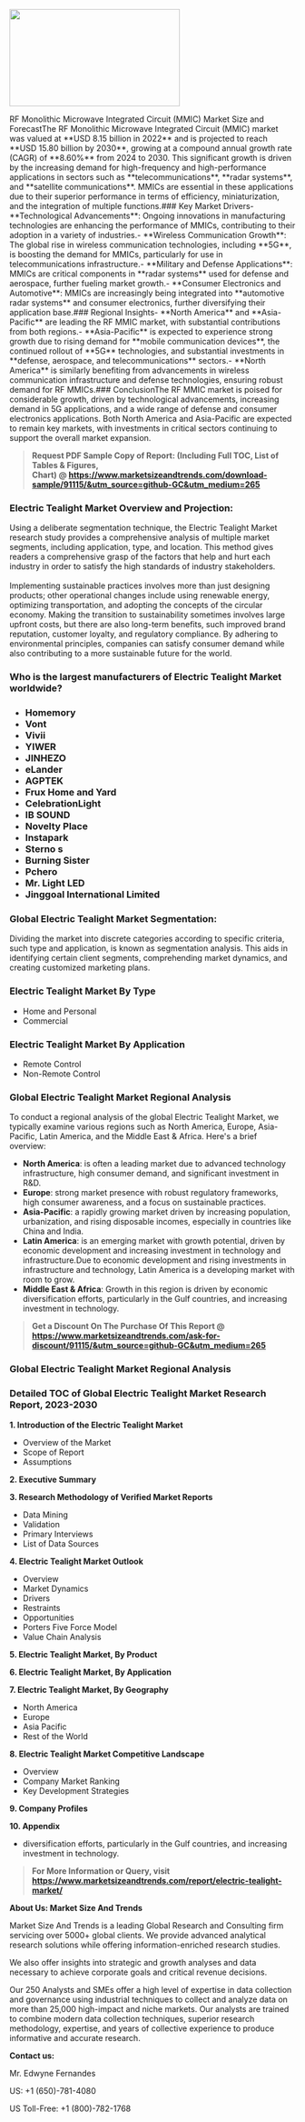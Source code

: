 <p><img class="alignnone size-medium wp-image-20088" src="https://ffe5etoiles.com/wp-content/uploads/2024/12/MST1-300x171.png" alt="" width="300" height="171" /></p>RF Monolithic Microwave Integrated Circuit (MMIC) Market Size and ForecastThe RF Monolithic Microwave Integrated Circuit (MMIC) market was valued at **USD 8.15 billion in 2022** and is projected to reach **USD 15.80 billion by 2030**, growing at a compound annual growth rate (CAGR) of **8.60%** from 2024 to 2030. This significant growth is driven by the increasing demand for high-frequency and high-performance applications in sectors such as **telecommunications**, **radar systems**, and **satellite communications**. MMICs are essential in these applications due to their superior performance in terms of efficiency, miniaturization, and the integration of multiple functions.### Key Market Drivers- **Technological Advancements**: Ongoing innovations in manufacturing technologies are enhancing the performance of MMICs, contributing to their adoption in a variety of industries.- **Wireless Communication Growth**: The global rise in wireless communication technologies, including **5G**, is boosting the demand for MMICs, particularly for use in telecommunications infrastructure.- **Military and Defense Applications**: MMICs are critical components in **radar systems** used for defense and aerospace, further fueling market growth.- **Consumer Electronics and Automotive**: MMICs are increasingly being integrated into **automotive radar systems** and consumer electronics, further diversifying their application base.### Regional Insights- **North America** and **Asia-Pacific** are leading the RF MMIC market, with substantial contributions from both regions.- **Asia-Pacific** is expected to experience strong growth due to rising demand for **mobile communication devices**, the continued rollout of **5G** technologies, and substantial investments in **defense, aerospace, and telecommunications** sectors.- **North America** is similarly benefiting from advancements in wireless communication infrastructure and defense technologies, ensuring robust demand for RF MMICs.### ConclusionThe RF MMIC market is poised for considerable growth, driven by technological advancements, increasing demand in 5G applications, and a wide range of defense and consumer electronics applications. Both North America and Asia-Pacific are expected to remain key markets, with investments in critical sectors continuing to support the overall market expansion.</p><blockquote id="" class=""><strong>Request PDF Sample Copy of Report: (Including Full TOC, List of Tables &amp; Figures, Chart)&nbsp;@&nbsp;<strong><a href="https://www.marketsizeandtrends.com/download-sample/91115/&utm_source=github-GC&utm_medium=265" target="_blank">https://www.marketsizeandtrends.com/download-sample/91115/&utm_source=github-GC&utm_medium=265</a></strong></strong></blockquote><h3 id="" class="">Electric Tealight Market&nbsp;Overview and Projection:</h3><p id="" class="">Using a deliberate segmentation technique, the Electric Tealight Market research study provides a comprehensive analysis of multiple market segments, including application, type, and location. This method gives readers a comprehensive grasp of the factors that help and hurt each industry in order to satisfy the high standards of industry stakeholders. <br /> <br />Implementing sustainable practices involves more than just designing products; other operational changes include using renewable energy, optimizing transportation, and adopting the concepts of the circular economy. Making the transition to sustainability sometimes involves large upfront costs, but there are also long-term benefits, such improved brand reputation, customer loyalty, and regulatory compliance. By adhering to environmental principles, companies can satisfy consumer demand while also contributing to a more sustainable future for the world.</p><h3 id="" class="">Who is the largest manufacturers of&nbsp;Electric Tealight Market worldwide?</h3><h3 class=""><p><ul><li>Homemory </li><li> Vont </li><li> Vivii </li><li> YIWER </li><li> JINHEZO </li><li> eLander </li><li> AGPTEK </li><li> Frux Home and Yard </li><li> CelebrationLight </li><li> IB SOUND </li><li> Novelty Place </li><li> Instapark </li><li> Sterno s </li><li> Burning Sister </li><li> Pchero </li><li> Mr. Light LED </li><li> Jinggoal International Limited</li></ul></p></h3><h3 id="" class="">Global&nbsp;Electric Tealight Market Segmentation:</h3><p id="" class="">Dividing the market into discrete categories according to specific criteria, such type and application, is known as segmentation analysis. This aids in identifying certain client segments, comprehending market dynamics, and creating customized marketing plans.</p><h3 id="" class="">Electric Tealight Market&nbsp;By Type</h3><p><p><ul><li>Home and Personal </li><li> Commercial</p></li></ul></p></p><h3 id="" class="">Electric Tealight Market&nbsp;By Application</h3><p class=""><p><ul><li>Remote Control </li><li> Non-Remote Control</li></ul></p></p><h3 id="" class="">Global Electric Tealight Market Regional Analysis</h3><p id="" class="">To conduct a regional analysis of the global Electric Tealight Market, we typically examine various regions such as North America, Europe, Asia-Pacific, Latin America, and the Middle East &amp; Africa. Here's a brief overview:</p><ul><li><strong>North America</strong>: is often a leading market due to advanced technology infrastructure, high consumer demand, and significant investment in R&amp;D.</li><li><strong>Europe</strong>: strong market presence with robust regulatory frameworks, high consumer awareness, and a focus on sustainable practices.</li><li><strong>Asia-Pacific</strong>: a rapidly growing market driven by increasing population, urbanization, and rising disposable incomes, especially in countries like China and India.</li><li><strong>Latin America</strong>: is an emerging market with growth potential, driven by economic development and increasing investment in technology and infrastructure.Due to economic development and rising investments in infrastructure and technology, Latin America is a developing market with room to grow.</li><li><strong>Middle East &amp; Africa</strong>: Growth in this region is driven by economic diversification efforts, particularly in the Gulf countries, and increasing investment in technology.</li></ul><blockquote id="" class=""><strong>Get a Discount On The Purchase Of This Report @ <strong><a href="https://www.marketsizeandtrends.com/ask-for-discount/91115/&utm_source=github-GC&utm_medium=265" target="_blank">https://www.marketsizeandtrends.com/ask-for-discount/91115/&utm_source=github-GC&utm_medium=265</a></strong></strong></blockquote><h3 id="" class="">Global Electric Tealight Market Regional Analysis</h3><h3 id="" class="">Detailed TOC of Global Electric Tealight Market Research Report, 2023-2030</h3><p id="" class=""><strong>1. Introduction of the Electric Tealight Market</strong></p><ul><li>Overview of the Market</li><li>Scope of Report</li><li>Assumptions</li></ul><p id="" class=""><strong>2. Executive Summary</strong></p><p id="" class=""><strong>3. Research Methodology of Verified Market Reports</strong></p><ul><li>Data Mining</li><li>Validation</li><li>Primary Interviews</li><li>List of Data Sources</li></ul><p id="" class=""><strong>4. Electric Tealight Market Outlook</strong></p><ul><li>Overview</li><li>Market Dynamics</li><li>Drivers</li><li>Restraints</li><li>Opportunities</li><li>Porters Five Force Model</li><li>Value Chain Analysis</li></ul><p id="" class=""><strong>5. Electric Tealight Market, By Product</strong></p><p id="" class=""><strong>6. Electric Tealight Market, By Application</strong></p><p id="" class=""><strong>7. Electric Tealight Market, By Geography</strong></p><ul><li>North America</li><li>Europe</li><li>Asia Pacific</li><li>Rest of the World</li></ul><p id="" class=""><strong>8. Electric Tealight Market Competitive Landscape</strong></p><ul><li>Overview</li><li>Company Market Ranking</li><li>Key Development Strategies</li></ul><p id="" class=""><strong>9. Company Profiles</strong></p><p id="" class=""><strong>10. Appendix</strong></p><ul><li>diversification efforts, particularly in the Gulf countries, and increasing investment in technology.</li></ul><blockquote id="" class=""><strong>For More Information or Query, visit <strong><strong><a href="https://www.marketsizeandtrends.com/report/electric-tealight-market/" target="_blank">https://www.marketsizeandtrends.com/report/electric-tealight-market/</a></strong></strong></strong></blockquote><p id="" class=""><strong>About Us: Market Size And Trends</strong></p><p id="" class="">Market Size And Trends is a leading Global Research and Consulting firm servicing over 5000+ global clients. We provide advanced analytical research solutions while offering information-enriched research studies.</p><p id="" class="">We also offer insights into strategic and growth analyses and data necessary to achieve corporate goals and critical revenue decisions.</p><p id="" class="">Our 250 Analysts and SMEs offer a high level of expertise in data collection and governance using industrial techniques to collect and analyze data on more than 25,000 high-impact and niche markets. Our analysts are trained to combine modern data collection techniques, superior research methodology, expertise, and years of collective experience to produce informative and accurate research.</p><p id="" class=""><strong>Contact us:</strong></p><p id="" class="">Mr. Edwyne Fernandes</p><p id="" class="">US: +1 (650)-781-4080</p><p id="" class="">US Toll-Free: +1 (800)-782-1768</p>
